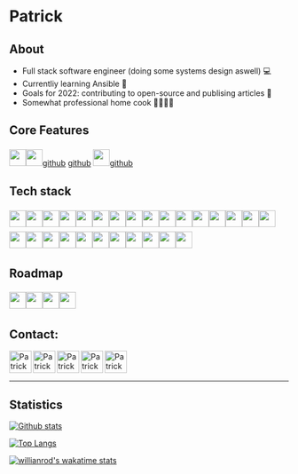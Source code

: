 # Patrick 

## About
- Full stack software engineer (doing some systems design aswell) 💻
- Currentliy learning Ansible 📖 
- Goals for 2022: contributing to open-source and publising articles 📄 
- Somewhat professional home cook 🍔🍝🍲🍛
  


## Core Features
<img align="left" style="margin: 4px 0;" src="https://img.shields.io/badge/angular-DD0031?logo=angular&style=for-the-badge&logoColor=white" height="30" />[github]
<img align="left" style="margin: 4px 0;" src="https://img.shields.io/badge/typescript-2d79c7?logo=typescript&style=for-the-badge&logoColor=white" height="30" />[github]
<img style="margin: 4px 0;" src="https://img.shields.io/badge/RxJS-B7178C?logo=ReactiveX&style=for-the-badge&logoColor=white" height="30" />[github]

## Tech stack

<img align="left" style="margin: 4px 0;" src="https://img.shields.io/badge/javascript-f7df1e?logo=javascript&style=for-the-badge&logoColor=black" height="30" />
<img align="left" style="margin: 4px 0;" src="https://img.shields.io/badge/html-E34F26?logo=html5&style=for-the-badge&logoColor=white" height="30" />
<img align="left" style="margin: 4px 0;" src="https://img.shields.io/badge/css-1572B6?logo=css3&style=for-the-badge" height="30" />
<img align="left" style="margin: 4px 0;" src="https://img.shields.io/badge/sass-CC6699?logo=sass&style=for-the-badge&logoColor=white" height="30" />
<img align="left" style="margin: 4px 0;" src="https://img.shields.io/badge/nodejs-339933?logo=Node.js&style=for-the-badge&logoColor=white" height="30" />
<img align="left" style="margin: 4px 0;" src="https://img.shields.io/badge/django-092E20?logo=django&style=for-the-badge&logoColor=white" height="30" />
<img align="left" style="margin: 4px 0;" src="https://img.shields.io/badge/python-3776AB?logo=python&style=for-the-badge&logoColor=white" height="30" />

<img align="left" style="margin: 4px 0;" src="https://img.shields.io/badge/php-777BB4?logo=php&style=for-the-badge&logoColor=white" height="30" />
<img align="left" style="margin: 4px 0;" src="https://img.shields.io/badge/nestjs-E0234E?logo=nestjs&style=for-the-badge&logoColor=white" height="30" />

<img align="left" style="margin: 4px 0;" src="https://img.shields.io/badge/Material%20Design-757575?logo=Material%20Design&style=for-the-badge&logoColor=white" height="30" />
<img align="left" style="margin: 4px 0;" src="https://img.shields.io/badge/MongoDB-47A248?logo=MongoDB&style=for-the-badge&logoColor=white" height="30" />
<img align="left" style="margin: 4px 0;" src="https://img.shields.io/badge/MySQL-4479A1?logo=MySQL&style=for-the-badge&logoColor=white" height="30" />
<img align="left" style="margin: 4px 0;" src="https://img.shields.io/badge/firebase-FFCA28?logo=Firebase&style=for-the-badge&logoColor=000000" height="30" />
<img align="left" style="margin: 4px 0;" src="https://img.shields.io/badge/MQTT-3C5280?logo=Eclipse Mosquitto&style=for-the-badge&logoColor=white" height="30" />
<img align="left" style="margin: 4px 0;" src="https://img.shields.io/badge/ubuntu-E95420?logo=Ubuntu&style=for-the-badge&logoColor=white" height="30" />
<img align="left" style="margin: 4px 0;" src="https://img.shields.io/badge/Kali%20Linux-557C94?logo=KaliLinux&style=for-the-badge&logoColor=white" height="30" />
<img align="left" style="margin: 4px 0;" src="https://img.shields.io/badge/windows-0078D6?logo=Windows&style=for-the-badge" height="30" />
<img align="left" style="margin: 4px 0;" src="https://img.shields.io/badge/windows%20terminal-4D4D4D?logo=WindowsTerminal&&style=for-the-badge" height="30" />
<img align="left" style="margin: 4px 0;" src="https://img.shields.io/badge/gitlab-FCA121?logo=gitlab&style=for-the-badge&logoColor=ffffff" height="30" />
<img align="left" style="margin: 4px 0;" src="https://img.shields.io/badge/git-F05032?logo=git&style=for-the-badge&logoColor=white" height="30" />
<img align="left" style="margin: 4px 0;" src="https://img.shields.io/badge/docker-2496ED?logo=docker&style=for-the-badge&logoColor=white" height="30" />

<img align="left" style="margin: 4px 0;" src="https://img.shields.io/badge/ansible-EE0000?logo=ansible&style=for-the-badge&logoColor=white" height="30" />

<img align="left" style="margin: 4px 0;" src="https://img.shields.io/badge/vagrant-1868F2?logo=vagrant&style=for-the-badge&logoColor=white" height="30" />
<img align="left" style="margin: 4px 0;" src="https://img.shields.io/badge/hetzner-D50C2D?logo=Hetzner&style=for-the-badge&logoColor=white" height="30" />
<img align="left" style="margin: 4px 0;" src="https://img.shields.io/badge/slack-4A154B?logo=Slack&style=for-the-badge&logoColor=white" height="30" />
<img align="left" style="margin: 4px 0;" src="https://img.shields.io/badge/JetBrains-000000?logo=JetBrains&style=for-the-badge&logoColor=white" height="30" />
<img style="margin: 4px 0;" src="https://img.shields.io/badge/VC%20Code-007ACC?logo=VisualStudioCode&style=for-the-badge&logoColor=white" height="30" />


## Roadmap
<img align="left" style="margin: 4px 0;" src="https://img.shields.io/badge/WebAssembly-d5d5d5?logo=WebAssembly&style=for-the-badge&logoColor=654FF0" height="30" />
<img align="left" style="margin: 4px 0;" src="https://img.shields.io/badge/Kubernetes-d5d5d5?logo=Kubernetes&style=for-the-badge&logoColor=326CE5" height="30" />
<img align="left" style="margin: 4px 0;" src="https://img.shields.io/badge/Terraform-d5d5d5?logo=Terraform&style=for-the-badge&logoColor=7B42BC" height="30" />
<img style="margin: 4px 0;" src="https://img.shields.io/badge/.NET-d5d5d5?logo=.NET&style=for-the-badge&logoColor=512BD4" height="30" />



## Contact: 


[<img align="left" height="40" alt="Patrick Pfenning | Instagram" src="https://unpkg.com/simple-icons@v5/icons/instagram.svg" />][instagram]
[<img align="left" height="40" alt="Patrick Pfenning | Github" src="https://unpkg.com/simple-icons@v5/icons/github.svg" />][github]
[<img align="left" height="40" alt="Patrick Pfenning | Twitter" src="https://unpkg.com/simple-icons@v5/icons/twitter.svg" />][twitter]
[<img align="left" height="40" alt="Patrick Pfenning | Codepen" src="https://unpkg.com/simple-icons@v5/icons/codepen.svg" />][codepen]
[<img align="" height="40" alt="Patrick Pfenning | LinkedIn" src="https://unpkg.com/simple-icons@v5/icons/linkedin.svg" />][linkedin]


---
## Statistics


[![Github stats](https://github-readme-stats.vercel.app/api?username=ppfenning92&bg_color=-10,8C2E4E,00303D&text_color=D4D5D8&icon_color=D4D5D8&title_color=D4D5D8&border_radius=0&show_icons=true&count_private=true&line_height=32&custom_title=Github%20statistics)][github]


[![Top Langs](https://github-readme-stats.vercel.app/api/top-langs/?username=ppfenning92&bg_color=10,8C2E4E,00303D&text_color=D4D5D8&icon_color=D4D5D8&title_color=D4D5D8&border_radius=0&show_icons=true?langs_count=10)][github]


[![willianrod's wakatime stats](https://github-readme-stats.vercel.app/api/wakatime?username=ppfenning92&bg_color=-20,00303D,8C2E4E&text_color=D4D5D8&icon_color=D4D5D8&border_radius=0&title_color=D4D5D8&layout=compact&langs_count=10&custom_title=Time%20spend%20in%20the%20zone)][wakatime]


<!-- 
<img align="center" src="https://page-views.glitch.me/badge?page_id=ppfenning92.ppfenning92"> -->

[instagram]: https://www.instagram.com/ppfenning92
[linkedin]: https://www.linkedin.com/in/patrickpfenning/
[codepen]: https://codepen.io/patrickpfenning
[github]: https://github.com/ppfenning92
[twitter]: https://twitter.com/PPfenning92
[wakatime]: https://wakatime.com/@ppfenning92